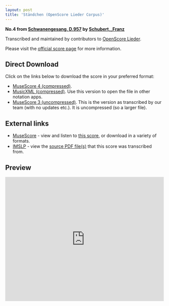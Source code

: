 ```yaml
---
layout: post
title: 'Ständchen (OpenScore Lieder Corpus)'
---
```


__No.4 from [Schwanengesang, D.957](https://fourscoreandmore.org/openscore/lieder/Schubert%2C_Franz/Schwanengesang%2C_D.957/) by [Schubert,_Franz](https://fourscoreandmore.org/openscore/lieder/Schubert%2C_Franz)__

Transcribed and maintained by contributors to [OpenScore Lieder].

Please visit the [official score page] for more information.

[official score page]: https://musescore.com/openscore-lieder-corpus/scores/5004835
[OpenScore Lieder]: https://musescore.com/openscore-lieder-corpus

## Direct Download

Click on the links below to download the score in your preferred format:
- [MuseScore 4 (compressed)](https://fourscoreandmore.org/openscore/lieder/Schubert%2C_Franz/Schwanengesang%2C_D.957/04_St%C3%A4ndchen.mscz).
- [MusicXML (compressed)](https://fourscoreandmore.org/openscore/lieder/Schubert%2C_Franz/Schwanengesang%2C_D.957/04_St%C3%A4ndchen.mxl). Use this version to open the file in other notation apps.
- [MuseScore 3 (uncompressed)](https://raw.githubusercontent.com/OpenScore/Lieder/refs/heads/main/scores/Schubert%2C_Franz/Schwanengesang%2C_D.957/04_St%C3%A4ndchen/lc5004835.mscx). This is the version as transcribed by our team (with no updates etc.). It is uncompressed (so a larger file).

## External links

- [MuseScore] - view and listen to [this score][MuseScore], or download in a variety of formats.
- [IMSLP] - view the [source PDF file(s)][IMSLP] that this score was transcribed from.

[MuseScore]: https://musescore.com/score/5004835
[IMSLP]: https://imslp.org/wiki/Special:ReverseLookup/60828

## Preview

<iframe width="100%" height="394" src="https://musescore.com/openscore-lieder-corpus/scores/5004835/embed" frameborder="0" allowfullscreen allow="autoplay; fullscreen"></iframe>

